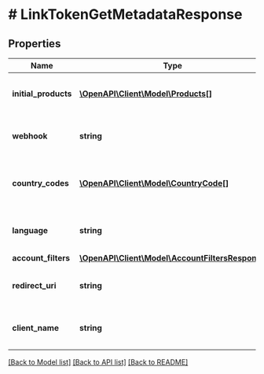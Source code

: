 # # LinkTokenGetMetadataResponse

## Properties

Name | Type | Description | Notes
------------ | ------------- | ------------- | -------------
**initial_products** | [**\OpenAPI\Client\Model\Products[]**](Products.md) | The &#x60;products&#x60; specified in the &#x60;/link/token/create&#x60; call. |
**webhook** | **string** | The &#x60;webhook&#x60; specified in the &#x60;/link/token/create&#x60; call. |
**country_codes** | [**\OpenAPI\Client\Model\CountryCode[]**](CountryCode.md) | The &#x60;country_codes&#x60; specified in the &#x60;/link/token/create&#x60; call. |
**language** | **string** | The &#x60;language&#x60; specified in the &#x60;/link/token/create&#x60; call. |
**account_filters** | [**\OpenAPI\Client\Model\AccountFiltersResponse**](AccountFiltersResponse.md) |  | [optional]
**redirect_uri** | **string** | The &#x60;redirect_uri&#x60; specified in the &#x60;/link/token/create&#x60; call. |
**client_name** | **string** | The &#x60;client_name&#x60; specified in the &#x60;/link/token/create&#x60; call. |

[[Back to Model list]](../../README.md#models) [[Back to API list]](../../README.md#endpoints) [[Back to README]](../../README.md)
